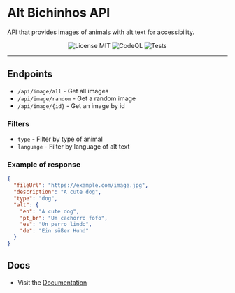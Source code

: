 # Alt Bichinhos API

API that provides images of animals with alt text for accessibility.

<center>

![License MIT](https://img.shields.io/github/license/ashtrindade/alt-bichinhos?labelColor=181717&logo=github)
![CodeQL](https://img.shields.io/github/actions/workflow/status/ashtrindade/alt-bichinhos/codeql.yml?label=CodeQL&labelColor=181717&logo=github)
![Tests](https://img.shields.io/github/actions/workflow/status/ashtrindade/alt-bichinhos/coverage.yml?label=Tests&labelColor=181717&logo=jest)

</center>

---

## Endpoints

- `/api/image/all` - Get all images
- `/api/image/random` - Get a random image
- `/api/image/{id}` - Get an image by id

### Filters

- `type` - Filter by type of animal
- `language` - Filter by language of alt text

### Example of response

```json
{
  "fileUrl": "https://example.com/image.jpg",
  "description": "A cute dog",
  "type": "dog",
  "alt": {
    "en": "A cute dog",
    "pt_br": "Um cachorro fofo",
    "es": "Un perro lindo",
    "de": "Ein süßer Hund"
  }
}
```

## Docs

- Visit the [Documentation](https://alt-bichinhos.onrender.com/api/docs/)
